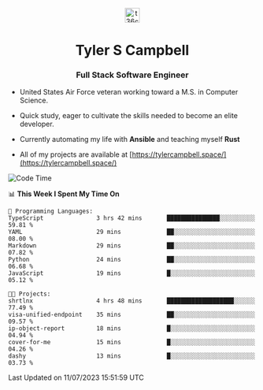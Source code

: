 <p align="center">
<a href="https://www.linkedin.com/in/t36campbell" target="blank"><img align="center" src="https://ik.imagekit.io/t36campbell/Portfolio/linkedin.png.original_m8bbGgPh6.png" alt="t36campbell" height="30" width="30" /></a>
</p>
<h1 align="center">Tyler S Campbell</h1>
<h3 align="center">Full Stack Software Engineer</h3>

* United States Air Force veteran working toward a M.S. in Computer Science.

* Quick study, eager to cultivate the skills needed to become an elite developer.

* Currently automating my life with **Ansible** and teaching myself **Rust**

* All of my projects are available at [https://tylercampbell.space/](https://tylercampbell.space/)

<!--START_SECTION:waka-->
![Code Time](http://img.shields.io/badge/Code%20Time-2%2C607%20hrs%2042%20mins-blue)

📊 **This Week I Spent My Time On** 

```text
💬 Programming Languages: 
TypeScript               3 hrs 42 mins       ███████████████░░░░░░░░░░   59.81 % 
YAML                     29 mins             ██░░░░░░░░░░░░░░░░░░░░░░░   08.00 % 
Markdown                 29 mins             ██░░░░░░░░░░░░░░░░░░░░░░░   07.82 % 
Python                   24 mins             ██░░░░░░░░░░░░░░░░░░░░░░░   06.68 % 
JavaScript               19 mins             █░░░░░░░░░░░░░░░░░░░░░░░░   05.12 % 

🐱‍💻 Projects: 
shrtlnx                  4 hrs 48 mins       ███████████████████░░░░░░   77.49 % 
visa-unified-endpoint    35 mins             ██░░░░░░░░░░░░░░░░░░░░░░░   09.57 % 
ip-object-report         18 mins             █░░░░░░░░░░░░░░░░░░░░░░░░   04.94 % 
cover-for-me             15 mins             █░░░░░░░░░░░░░░░░░░░░░░░░   04.26 % 
dashy                    13 mins             █░░░░░░░░░░░░░░░░░░░░░░░░   03.73 % 
```


 Last Updated on 11/07/2023 15:51:59 UTC
<!--END_SECTION:waka-->
